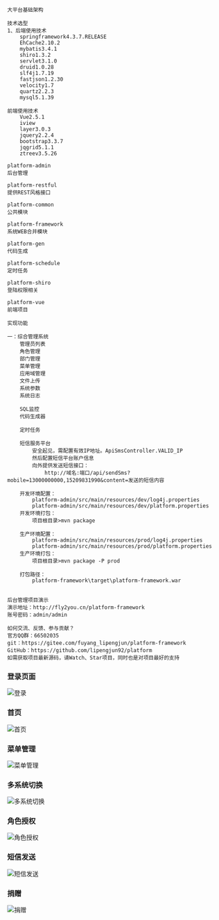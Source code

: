     大平台基础架构

    技术选型
    1、后端使用技术
        springframework4.3.7.RELEASE
        EhCache2.10.2
        mybatis3.4.1
        shiro1.3.2
        servlet3.1.0
        druid1.0.28
        slf4j1.7.19
        fastjson1.2.30
        velocity1.7
        quartz2.2.3
        mysql5.1.39
        
    前端使用技术
        Vue2.5.1
        iview
        layer3.0.3
        jquery2.2.4
        bootstrap3.3.7
        jqgrid5.1.1
        ztreev3.5.26

    platform-admin 
    后台管理

    platform-restful 
    提供REST风格接口

    platform-common 
    公共模块

    platform-framework 
    系统WEB合并模块
    
    platform-gen 
    代码生成

    platform-schedule 
    定时任务

    platform-shiro 
    登陆权限相关
    
    platform-vue 
    前端项目

    实现功能

    一：综合管理系统
        管理员列表
        角色管理
        部门管理
        菜单管理
        应用域管理
        文件上传
        系统参数
        系统日志
        
        SQL监控
        代码生成器
        
        定时任务
        
        短信服务平台
            安全起见，需配置有效IP地址。ApiSmsController.VALID_IP
            然后配置短信平台账户信息
		    向外提供发送短信接口：
		        http://域名:端口/api/sendSms?mobile=13000000000,15209831990&content=发送的短信内容
		
		开发环境配置：
			platform-admin/src/main/resources/dev/log4j.properties
			platform-admin/src/main/resources/dev/platform.properties
		开发环境打包：
			项目根目录>mvn package
		
		生产环境配置：
			platform-admin/src/main/resources/prod/log4j.properties
			platform-admin/src/main/resources/prod/platform.properties
		生产环境打包：
			项目根目录>mvn package -P prod
		
		打包路径：
			platform-framework\target\platform-framework.war
		
		
    后台管理项目演示
    演示地址：http://fly2you.cn/platform-framework
    账号密码：admin/admin
    
    如何交流、反馈、参与贡献？
    官方QQ群：66502035
    git：https://gitee.com/fuyang_lipengjun/platform-framework
    GitHub：https://github.com/lipengjun92/platform
    如需获取项目最新源码，请Watch、Star项目，同时也是对项目最好的支持

	
### 登录页面
![](https://platform-wxmall.oss-cn-beijing.aliyuncs.com/upload/20180618/13484892802ad2.png "登录")
### 首页
![](https://platform-wxmall.oss-cn-beijing.aliyuncs.com/upload/20180618/134920465c011b.png "首页")
### 菜单管理
![](https://platform-wxmall.oss-cn-beijing.aliyuncs.com/upload/20180618/135042481d1b4e.png "菜单管理")
### 多系统切换
![](https://platform-wxmall.oss-cn-beijing.aliyuncs.com/upload/20180618/134937754189a3.png "多系统切换")
### 角色授权
![](https://platform-wxmall.oss-cn-beijing.aliyuncs.com/upload/20180618/13495698447ff5.png "角色授权")
### 短信发送
![](https://platform-wxmall.oss-cn-beijing.aliyuncs.com/upload/20180618/1350145323d71d.png "短信发送")
### 捐赠
![](https://platform-wxmall.oss-cn-beijing.aliyuncs.com/upload/20180618/13505517181d30.png "捐赠")